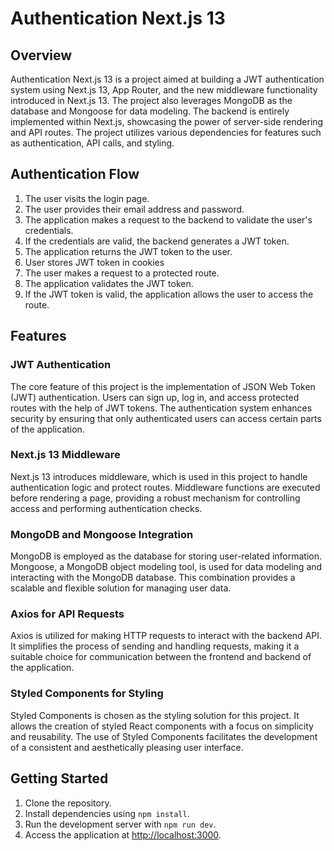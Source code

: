 # Authentication Next.js 13

## Overview

Authentication Next.js 13 is a project aimed at building a JWT authentication system using Next.js 13, App Router, and the new middleware functionality introduced in Next.js 13. The project also leverages MongoDB as the database and Mongoose for data modeling. The backend is entirely implemented within Next.js, showcasing the power of server-side rendering and API routes. The project utilizes various dependencies for features such as authentication, API calls, and styling.

## Authentication Flow

1. The user visits the login page.
2. The user provides their email address and password.
3. The application makes a request to the backend to validate the user's credentials.
4. If the credentials are valid, the backend generates a JWT token.
5. The application returns the JWT token to the user.
6. User stores JWT token in cookies
7. The user makes a request to a protected route.
8. The application validates the JWT token.
9. If the JWT token is valid, the application allows the user to access the route.


## Features

### JWT Authentication

The core feature of this project is the implementation of JSON Web Token (JWT) authentication. Users can sign up, log in, and access protected routes with the help of JWT tokens. The authentication system enhances security by ensuring that only authenticated users can access certain parts of the application.

### Next.js 13 Middleware

Next.js 13 introduces middleware, which is used in this project to handle authentication logic and protect routes. Middleware functions are executed before rendering a page, providing a robust mechanism for controlling access and performing authentication checks.

### MongoDB and Mongoose Integration

MongoDB is employed as the database for storing user-related information. Mongoose, a MongoDB object modeling tool, is used for data modeling and interacting with the MongoDB database. This combination provides a scalable and flexible solution for managing user data.

### Axios for API Requests

Axios is utilized for making HTTP requests to interact with the backend API. It simplifies the process of sending and handling requests, making it a suitable choice for communication between the frontend and backend of the application.

### Styled Components for Styling

Styled Components is chosen as the styling solution for this project. It allows the creation of styled React components with a focus on simplicity and reusability. The use of Styled Components facilitates the development of a consistent and aesthetically pleasing user interface.


## Getting Started

1. Clone the repository.
2. Install dependencies using `npm install`.
3. Run the development server with `npm run dev`.
4. Access the application at [http://localhost:3000](http://localhost:3000).

